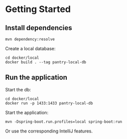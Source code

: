 # Getting Started

## Install dependencies


```shell
mvn dependency:resolve
```

Create a local database:
```shell
cd docker/local
docker build . --tag pantry-local-db
```
## Run the application

Start the db:
```shell
cd docker/local
docker run -p 1433:1433 pantry-local-db
```


Start the application:
```shell
mvn -Dspring-boot.run.profiles=local spring-boot:run
```

Or use the corresponding IntelliJ features.